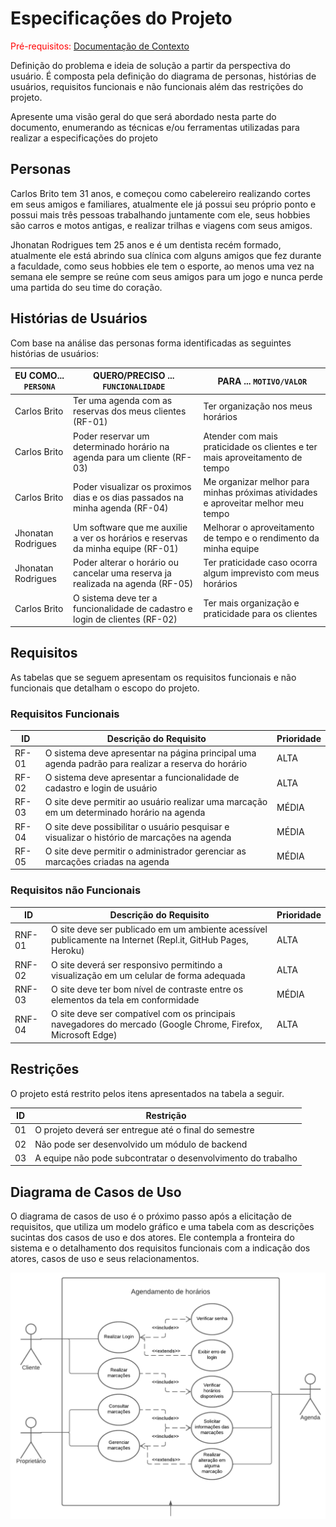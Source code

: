 # Especificações do Projeto

<span style="color:red">Pré-requisitos: <a href="1-Documentação de Contexto.md"> Documentação de Contexto</a></span>

Definição do problema e ideia de solução a partir da perspectiva do usuário. É composta pela definição do  diagrama de personas, histórias de usuários, requisitos funcionais e não funcionais além das restrições do projeto.

Apresente uma visão geral do que será abordado nesta parte do documento, enumerando as técnicas e/ou ferramentas utilizadas para realizar a especificações do projeto

## Personas

Carlos Brito tem 31 anos, e começou como cabelereiro realizando cortes em seus amigos e familiares, atualmente ele já possui seu próprio ponto e possui mais três pessoas trabalhando juntamente com ele, seus hobbies são carros e motos antigas, e realizar trilhas e viagens com seus amigos.

Jhonatan Rodrigues tem 25 anos e é um dentista recém formado, atualmente ele está abrindo sua clínica com alguns amigos que fez durante a faculdade, como seus hobbies ele tem o esporte, ao menos uma vez na semana ele sempre se reúne com seus amigos para um jogo e nunca perde uma partida do seu time do coração.

## Histórias de Usuários

Com base na análise das personas forma identificadas as seguintes histórias de usuários:

|EU COMO... `PERSONA`| QUERO/PRECISO ... `FUNCIONALIDADE` |PARA ... `MOTIVO/VALOR`                 |
|--------------------|------------------------------------|----------------------------------------|
|Carlos Brito        |Ter uma agenda com as reservas dos meus clientes (RF-01)|Ter organização nos meus horários|
|Carlos Brito        |Poder reservar um determinado horário na agenda para um cliente (RF-03)|Atender com mais praticidade os clientes e ter mais aproveitamento de tempo|
|Carlos Brito        |Poder visualizar os proximos dias e os dias passados na minha agenda (RF-04)|Me organizar melhor para minhas próximas atividades e aproveitar melhor meu tempo|
|Jhonatan Rodrigues  |Um software que me auxilie a ver os horários e reservas da minha equipe (RF-01)|Melhorar o aproveitamento de tempo e o rendimento da minha equipe|
|Jhonatan Rodrigues  |Poder alterar o horário ou cancelar uma reserva ja realizada na agenda (RF-05)|Ter praticidade caso ocorra algum imprevisto com meus horários|
|Carlos Brito        |O sistema deve ter a funcionalidade de cadastro e login de clientes (RF-02)|Ter mais organização e praticidade para os clientes|

## Requisitos

As tabelas que se seguem apresentam os requisitos funcionais e não funcionais que detalham o escopo do projeto.

### Requisitos Funcionais

|ID    | Descrição do Requisito  | Prioridade |
|------|-----------------------------------------|----|
|RF-01| O sistema deve apresentar na página principal uma agenda padrão para realizar a reserva do horário | ALTA  | 
|RF-02| O sistema deve apresentar a funcionalidade de cadastro e login de usuário | ALTA  |
|RF-03| O site deve permitir ao usuário realizar uma marcação em um determinado horário na agenda | MÉDIA |
|RF-04| O site deve possibilitar o usuário pesquisar e visualizar o histório de marcações na agenda | MÉDIA |
|RF-05| O site deve permitir o administrador gerenciar as marcações criadas na agenda | MÉDIA |


### Requisitos não Funcionais

|ID     | Descrição do Requisito  |Prioridade |
|-------|-------------------------|----|
|RNF-01| O site deve ser publicado em um ambiente acessível publicamente na Internet (Repl.it, GitHub Pages, Heroku) |  ALTA  | 
|RNF-02| O site deverá ser responsivo permitindo a visualização em um celular de forma adequada |  ALTA  | 
|RNF-03| O site deve ter bom nível de contraste entre os elementos da tela em conformidade  |  MÉDIA | 
|RNF-04| O site deve ser compatível com os principais navegadores do mercado (Google Chrome, Firefox, Microsoft Edge) |  ALTA  | 


## Restrições

O projeto está restrito pelos itens apresentados na tabela a seguir.

|ID| Restrição                                             |
|--|-------------------------------------------------------|
|01| O projeto deverá ser entregue até o final do semestre |
|02| Não pode ser desenvolvido um módulo de backend        |
|03| A equipe não pode subcontratar o desenvolvimento do trabalho|



## Diagrama de Casos de Uso

O diagrama de casos de uso é o próximo passo após a elicitação de requisitos, que utiliza um modelo gráfico e uma tabela com as descrições sucintas dos casos de uso e dos atores. Ele contempla a fronteira do sistema e o detalhamento dos requisitos funcionais com a indicação dos atores, casos de uso e seus relacionamentos. 

![userflow](img/diagrama-casodeuso.png)
